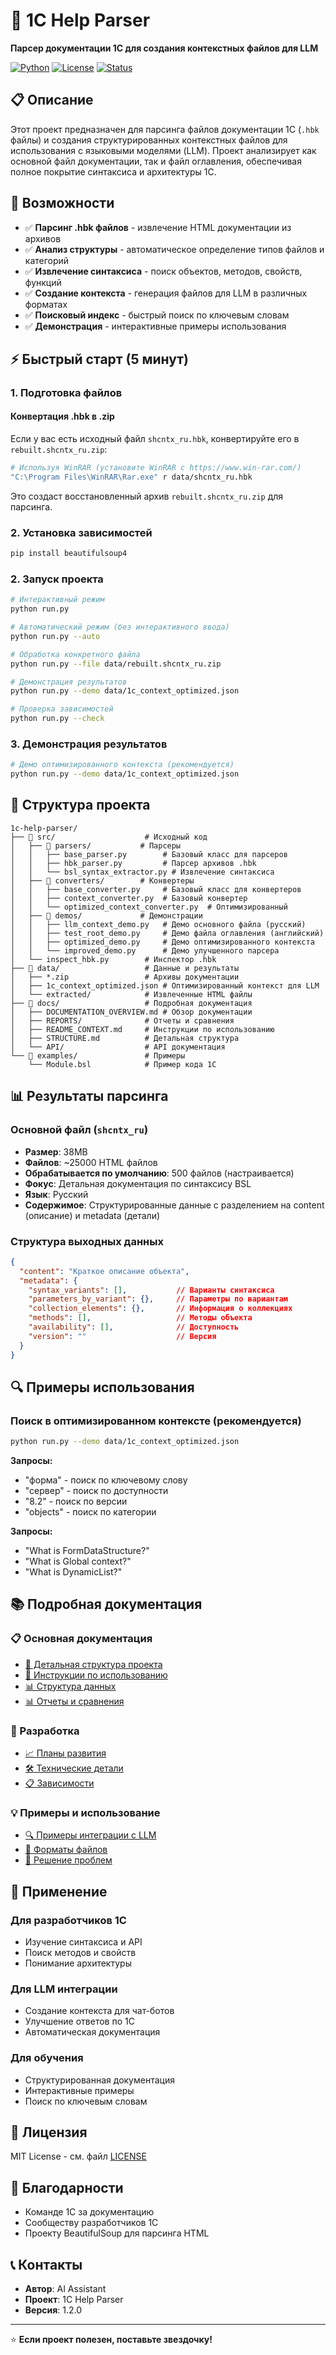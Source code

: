 # 🔧 1C Help Parser

**Парсер документации 1С для создания контекстных файлов для LLM**

[![Python](https://img.shields.io/badge/Python-3.8+-blue.svg)](https://www.python.org/)
[![License](https://img.shields.io/badge/License-MIT-green.svg)](LICENSE)
[![Status](https://img.shields.io/badge/Status-Active-brightgreen.svg)]()

## 📋 Описание

Этот проект предназначен для парсинга файлов документации 1С (`.hbk` файлы) и создания структурированных контекстных файлов для использования с языковыми моделями (LLM). Проект анализирует как основной файл документации, так и файл оглавления, обеспечивая полное покрытие синтаксиса и архитектуры 1С.

## 🚀 Возможности

- ✅ **Парсинг .hbk файлов** - извлечение HTML документации из архивов
- ✅ **Анализ структуры** - автоматическое определение типов файлов и категорий
- ✅ **Извлечение синтаксиса** - поиск объектов, методов, свойств, функций
- ✅ **Создание контекста** - генерация файлов для LLM в различных форматах
- ✅ **Поисковый индекс** - быстрый поиск по ключевым словам
- ✅ **Демонстрация** - интерактивные примеры использования

## ⚡ Быстрый старт (5 минут)

### 1. Подготовка файлов

#### Конвертация .hbk в .zip
Если у вас есть исходный файл `shcntx_ru.hbk`, конвертируйте его в `rebuilt.shcntx_ru.zip`:

```bash
# Используя WinRAR (установите WinRAR с https://www.win-rar.com/)
"C:\Program Files\WinRAR\Rar.exe" r data/shcntx_ru.hbk
```

Это создаст восстановленный архив `rebuilt.shcntx_ru.zip` для парсинга.

### 2. Установка зависимостей
```bash
pip install beautifulsoup4
```

### 2. Запуск проекта
```bash
# Интерактивный режим
python run.py

# Автоматический режим (без интерактивного ввода)
python run.py --auto

# Обработка конкретного файла
python run.py --file data/rebuilt.shcntx_ru.zip

# Демонстрация результатов
python run.py --demo data/1c_context_optimized.json

# Проверка зависимостей
python run.py --check
```

### 3. Демонстрация результатов
```bash
# Демо оптимизированного контекста (рекомендуется)
python run.py --demo data/1c_context_optimized.json
```

## 📁 Структура проекта

```
1c-help-parser/
├── 📁 src/                    # Исходный код
│   ├── 📁 parsers/           # Парсеры
│   │   ├── base_parser.py        # Базовый класс для парсеров
│   │   ├── hbk_parser.py         # Парсер архивов .hbk
│   │   └── bsl_syntax_extractor.py # Извлечение синтаксиса
│   ├── 📁 converters/        # Конвертеры
│   │   ├── base_converter.py     # Базовый класс для конвертеров
│   │   ├── context_converter.py  # Базовый конвертер
│   │   └── optimized_context_converter.py  # Оптимизированный
│   ├── 📁 demos/             # Демонстрации
│   │   ├── llm_context_demo.py   # Демо основного файла (русский)
│   │   ├── test_root_demo.py     # Демо файла оглавления (английский)
│   │   ├── optimized_demo.py     # Демо оптимизированного контекста
│   │   └── improved_demo.py      # Демо улучшенного парсера
│   └── inspect_hbk.py        # Инспектор .hbk
├── 📁 data/                   # Данные и результаты
│   ├── *.zip                 # Архивы документации
│   ├── 1c_context_optimized.json # Оптимизированный контекст для LLM
│   └── extracted/            # Извлеченные HTML файлы
├── 📁 docs/                   # Подробная документация
│   ├── DOCUMENTATION_OVERVIEW.md # Обзор документации
│   ├── REPORTS/              # Отчеты и сравнения
│   ├── README_CONTEXT.md     # Инструкции по использованию
│   ├── STRUCTURE.md          # Детальная структура
│   └── API/                  # API документация
└── 📁 examples/               # Примеры
    └── Module.bsl            # Пример кода 1С
```

## 📊 Результаты парсинга

### Основной файл (`shcntx_ru`)
- **Размер**: 38MB
- **Файлов**: ~25000 HTML файлов
- **Обрабатывается по умолчанию**: 500 файлов (настраивается)
- **Фокус**: Детальная документация по синтаксису BSL
- **Язык**: Русский
- **Содержимое**: Структурированные данные с разделением на content (описание) и metadata (детали)

### Структура выходных данных
```json
{
  "content": "Краткое описание объекта",
  "metadata": {
    "syntax_variants": [],           // Варианты синтаксиса
    "parameters_by_variant": {},     // Параметры по вариантам
    "collection_elements": {},       // Информация о коллекциях
    "methods": [],                   // Методы объекта
    "availability": [],              // Доступность
    "version": ""                    // Версия
  }
}
```

## 🔍 Примеры использования

### Поиск в оптимизированном контексте (рекомендуется)
```bash
python run.py --demo data/1c_context_optimized.json
```

**Запросы:**
- "форма" - поиск по ключевому слову
- "сервер" - поиск по доступности
- "8.2" - поиск по версии
- "objects" - поиск по категории



**Запросы:**
- "What is FormDataStructure?"
- "What is Global context?"
- "What is DynamicList?"

## 📚 Подробная документация

### 📋 Основная документация
- [📁 Детальная структура проекта](docs/STRUCTURE.md)
- [🔧 Инструкции по использованию](docs/README_CONTEXT.md)
- [📊 Структура данных](docs/DATA_STRUCTURE.md)
- [📊 Отчеты и сравнения](docs/REPORTS/)

### 🚀 Разработка
- [📈 Планы развития](PROJECT_INFO.md#планы-развития)
- [🛠️ Технические детали](PROJECT_INFO.md#технические-детали)
- [📋 Зависимости](docs/STRUCTURE.md#зависимости)

### 💡 Примеры и использование
- [🔍 Примеры интеграции с LLM](docs/README_CONTEXT.md#использование-с-llm)
- [📄 Форматы файлов](docs/README_CONTEXT.md#форматы-файлов)
- [🐛 Решение проблем](QUICK_START.md#решение-проблем)

## 🎯 Применение

### Для разработчиков 1С
- Изучение синтаксиса и API
- Поиск методов и свойств
- Понимание архитектуры

### Для LLM интеграции
- Создание контекста для чат-ботов
- Улучшение ответов по 1С
- Автоматическая документация

### Для обучения
- Структурированная документация
- Интерактивные примеры
- Поиск по ключевым словам

## 📄 Лицензия

MIT License - см. файл [LICENSE](LICENSE)

## 🙏 Благодарности

- Команде 1С за документацию
- Сообществу разработчиков 1С
- Проекту BeautifulSoup для парсинга HTML

## 📞 Контакты

- **Автор**: AI Assistant
- **Проект**: 1C Help Parser
- **Версия**: 1.2.0

---

⭐ **Если проект полезен, поставьте звездочку!** 